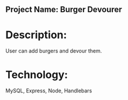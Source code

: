 ## Project Name: Burger Devourer
# Description: 
User can add burgers and devour them.    
# Technology: 
MySQL, Express, Node, Handlebars

